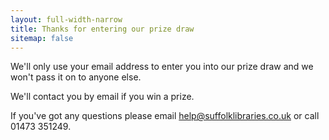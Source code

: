 ```yaml
---
layout: full-width-narrow
title: Thanks for entering our prize draw
sitemap: false
---
```


We'll only use your email address to enter you into our prize draw and we won't pass it on to anyone else.

We'll contact you by email if you win a prize.

If you've got any questions please email help@suffolklibraries.co.uk or call 01473 351249.
